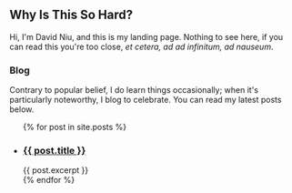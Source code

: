 ## Why Is This So Hard?

Hi, I'm David Niu, and this is my landing page. Nothing to see here, if you can read this you're too close, *et cetera, ad ad infinitum, ad nauseum*.

### Blog

Contrary to popular belief, I do learn things occasionally; when it's particularly noteworthy, I blog to celebrate. You can read my latest posts below.

<ul>
  {% for post in site.posts %}
    <li>
      <h3><a href="{{ post.url }}">{{ post.title }}</a></h3>
      {{ post.excerpt }}
    </li>
  {% endfor %}
</ul>
